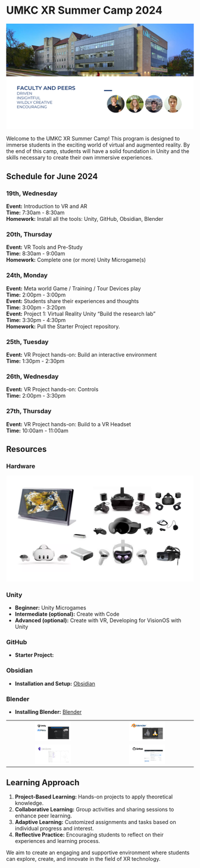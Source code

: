 # UMKC XR Summer Camp 2024

![A photo of the outside of the Plaster Free Enterprise and Research Center at UMKC](6.png)

Welcome to the UMKC XR Summer Camp! This program is designed to immerse students in the exciting world of virtual and augmented reality. By the end of this camp, students will have a solid foundation in Unity and the skills necessary to create their own immersive experiences.

## Schedule for June 2024

### 19th, Wednesday
**Event:** Introduction to VR and AR  
**Time:** 7:30am - 8:30am  
**Homework:** Install all the tools: Unity, GitHub, Obsidian, Blender

### 20th, Thursday
**Event:** VR Tools and Pre-Study  
**Time:** 8:30am - 9:00am  
**Homework:** Complete one (or more) Unity Microgame(s)

### 24th, Monday
**Event:** Meta world Game / Training / Tour Devices play  
**Time:** 2:00pm - 3:00pm  
**Event:** Students share their experiences and thoughts  
**Time:** 3:00pm - 3:20pm  
**Event:** Project 1: Virtual Reality Unity “Build the research lab”  
**Time:** 3:30pm - 4:30pm  
**Homework:** Pull the Starter Project repository.

### 25th, Tuesday
**Event:** VR Project hands-on: Build an interactive environment  
**Time:** 1:30pm - 2:30pm  

### 26th, Wednesday
**Event:** VR Project hands-on: Controls  
**Time:** 2:00pm - 3:30pm  

### 27th, Thursday
**Event:** VR Project hands-on: Build to a VR Headset  
**Time:** 10:00am - 11:00am  

## Resources

### Hardware

![A combination of many photos of headsets and displays.](14.png)

### Unity
- **Beginner:** Unity Microgames
- **Intermediate (optional):** Create with Code
- **Advanced (optional):** Create with VR, Developing for VisionOS with Unity

### GitHub
- **Starter Project:**

### Obsidian
- **Installation and Setup:** [Obsidian](https://obsidian.md)

### Blender
- **Installing Blender:** [Blender](https://www.blender.org)

<table>
  <tr>
    <td style="text-align: center;">
      <img src="27.png" style="width: 40%; height: 40%;"><br>
    </td>
    <td style="text-align: center;">
      <img src="28.png" style="width: 40%; height: 40%;"><br>
    </td>
  </tr>
  <tr>
    <td style="text-align: center;">
      <img src="29.png" style="width: 40%; height: 40%;"><br>
    </td>
    <td style="text-align: center;">
      <img src="30.png" style="width: 40%; height: 40%;"><br>
    </td>
  </tr>
</table>

## Learning Approach

1. **Project-Based Learning:** Hands-on projects to apply theoretical knowledge.
2. **Collaborative Learning:** Group activities and sharing sessions to enhance peer learning.
3. **Adaptive Learning:** Customized assignments and tasks based on individual progress and interest.
4. **Reflective Practice:** Encouraging students to reflect on their experiences and learning process.

We aim to create an engaging and supportive environment where students can explore, create, and innovate in the field of XR technology.
